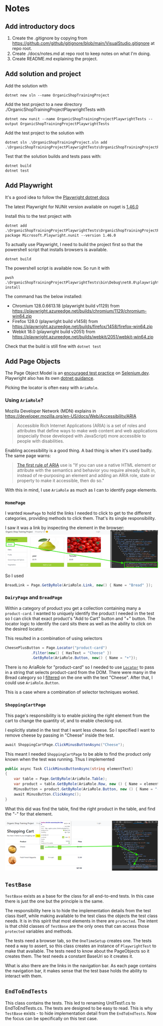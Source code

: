# Notes

## Add introductory docs

1. Create the .gitignore by copying from https://github.com/github/gitignore/blob/main/VisualStudio.gitignore at repo root.
2. Create ./docs/notes.md at repo root to keep notes on what I'm doing.
3. Create README.md explaining the project.

## Add solution and project

Add the solution with 

```pwsh
dotnet new sln --name OrganicShopTrainingProject
```

Add the test project to a new directory ./OrganicShopTrainingProjectPlaywrightTests with 

```pwsh
dotnet new nunit --name OrganicShopTrainingProjectPlaywrightTests --output OrganicShopTrainingProjectPlaywrightTests
```

Add the test project to the solution with 

```pwsh
dotnet sln .\OrganicShopTrainingProject.sln add .\OrganicShopTrainingProjectPlaywrightTests\OrganicShopTrainingProjectPlaywrightTests.csproj
```

Test that the solution builds and tests pass with:

```pwsh
dotnet build
dotnet test
```

## Add Playwright

It's a good idea to follow the [Playwright dotnet docs](https://playwright.dev/dotnet/docs/intro "It's a good idea to read the docs :)")

The latest Playwright for NUNit version available on nuget is [1.46.0](https://www.nuget.org/packages/Microsoft.Playwright.NUnit/1.46.0#supportedframeworks-body-tab (Latest available .NET 8 compatible Playwright.NUnit nuget package from nuget.org))

Install this to the test project with 

```pwsh
dotnet add .\OrganicShopTrainingProjectPlaywrightTests\OrganicShopTrainingProjectPlaywrightTests.csproj package Microsoft.Playwright.nunit --version 1.46.0
```

To actually use Playwright, I need to build the project first so that the powershell script that installs browsers is available.

```pwsh
dotnet build
```

The powershell script is available now. So run it with

```pwsh
pwsh .\OrganicShopTrainingProjectPlaywrightTests\bin\Debug\net8.0\playwright.ps1 install
```

The command has the below installed:

* Chromium 128.0.6613.18 (playwright build v1129) from https://playwright.azureedge.net/builds/chromium/1129/chromium-win64.zip
* Firefox 128.0 (playwright build v1458) from https://playwright.azureedge.net/builds/firefox/1458/firefox-win64.zip
* Webkit 18.0 (playwright build v2051) from https://playwright.azureedge.net/builds/webkit/2051/webkit-win64.zip

Check that the build is still fine with `dotnet test`

## Add Page Objects

The Page Object Model is an [encouraged test practice](https://www.selenium.dev/documentation/test_practices/encouraged/page_object_models/ (Selenium's Java based POM guidance)) on [Selenium.dev](https://www.selenium.dev/). Playwright also has its own [dotnet guidance](https://playwright.dev/dotnet/docs/pom (Playwright's dotnet guidance on implementing page objects for tests)).

Picking the locator is often easy with `AriaRole`. 

### Using `AriaRole`?

Mozilla Developer Network (MDN) explains in https://developer.mozilla.org/en-US/docs/Web/Accessibility/ARIA

> Accessible Rich Internet Applications (ARIA) is a set of roles and attributes that define ways to make web content and web applications (especially those developed with JavaScript) more accessible to people with disabilities.

Enabling accessibility is a good thing. A bad thing is when it's used badly. The same page warns:

> [The first rule of ARIA](https://www.w3.org/TR/using-aria/#rule1) use is "If you can use a native HTML element or attribute with the semantics and behavior you require already built in, instead of re-purposing an element and adding an ARIA role, state or property to make it accessible, then do so."

With this in mind, I use `AriaRole` as much as I can to identify page elements.

### `HomePage`

I wanted `HomePage` to hold the links I needed to click to get to the different categories, providing methods to click them. That's its single responsibility.

I saw it was a link by inspecting the element in the browser:
![AriaRole.Link for bread](ariarole-link-for-bread.png)

So I used 

```csharp
BreadLink = Page.GetByRole(AriaRole.Link, new() { Name = "Bread" });
```

### `DairyPage` and `BreadPage`

Within a category of product you get a collection containing many a `product-card`. I wanted to uniquely identify the product I needed in the test so I can click that exact product's "Add to Cart" button and "+" button. The locator logic to identify the card sits there as well as the ability to click on the desired locator.

This resulted in a combination of using selectors

```csharp
CheesePlusButton = Page.Locator("product-card")
            .Filter(new() { HasText = "Cheese" })
            .GetByRole(AriaRole.Button, new() { Name = "+"});
```

There is no AriaRole for "product-card" so I needed to use [`Locator`](https://github.com/microsoft/playwright-dotnet/blob/release-1.46/src/Playwright/Core/Locator.cs) to pass in a string that selects product-card from the DOM. There were many in the Bread category so I [filtered](https://github.com/microsoft/playwright-dotnet/blob/release-1.46/src/Playwright/Core/Locator.cs#191 (This allows you to pass in the optional `LocatorFilterOptions` in `Locator` after you have a collection to match on)) on the one with the text "Cheese". After that, I could use `AriaRole.Button`. 

This is a case where a combination of selector techniques worked. 

### `ShoppingCartPage`

This page's responsibility is to enable picking the right element from the cart to change the quantity of, and to enable checking out.

I explicitly stated in the test that I want less cheese. So I specified I want to remove cheese by passing in "Cheese" inside the test.

```csharp
await ShoppingCartPage.ClickMinusButtonAsync("Cheese");
```

This meant I needed `ShoppingCartPage` to be able to find the product only known when the test was running. Thus I implemented 

```csharp
public async Task ClickMinusButtonAsync(string elementText)
{
    var table = Page.GetByRole(AriaRole.Table);
    var product = table.GetByRole(AriaRole.Row, new () { Name = elementText });
    MinusButton = product.GetByRole(AriaRole.Button, new () { Name = "-" });
    await MinusButton.ClickAsync();
}
```

What this did was find the table, find the right product in the table, and find the "-" for that element.

![Minus button for cheese](minus-button-for-cheese.png)

## `TestBase`

`TestBase` exists as a base for the class for all end-to-end tests. In this case there is just the one but the principle is the same.

The responsibility here is to hide the implementation details from the test class itself, while making available to the test class the objects the test class needs. It is in this spirit that most elements in there are `protected`. The intent is that child classes of `TestBase` are the only ones that can access those `protected` variables and methods.

The tests need a browser tab, so the `OneTimeSetup` creates one. The tests need a way to assert, so this class creates an instance of `PlaywrightTest` to make that available. The tests need to know about the PageObjects so it creates them. The test needs a constant BaseUri so it creates it.

What is also there are the links in the navigation bar. As each page contains the navigation bar, it makes sense that the test base holds the ability to interact with them.

## `EndToEndTests`

This class contains the tests. This led to renaming UnitTest1.cs to EndToEndTests.cs. The tests are designed to be easy to read. This is why `TestBase` exists - to hide implementation detail from the `EndToEndTests`. Now the focus can be specifically on this test case.
